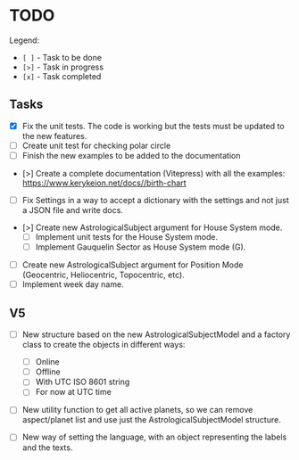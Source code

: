 # TODO

Legend:

- `[ ]` - Task to be done
- `[>]` - Task in progress
- `[x]` - Task completed

## Tasks

- [x] Fix the unit tests. The code is working but the tests must be updated to the new features.
- [ ] Create unit test for checking polar circle
- [ ] Finish the new examples to be added to the documentation
- [>] Create a complete documentation (Vitepress) with all the examples: https://www.kerykeion.net/docs//birth-chart

- [ ] Fix Settings in a way to accept a dictionary with the settings and not just a JSON file and write docs.
- [>] Create new AstrologicalSubject argument for House System mode.
  - [ ] Implement unit tests for the House System mode.
  - [ ] Implement Gauquelin Sector as House System mode (G).
- [ ] Create new AstrologicalSubject argument for Position Mode (Geocentric, Heliocentric, Topocentric, etc).
- [ ] Implement week day name.

## V5

- [ ] New structure based on the new AstrologicalSubjectModel and a factory class to create the objects in different ways:

  - [ ] Online
  - [ ] Offline
  - [ ] With UTC ISO 8601 string
  - [ ] For now at UTC time

- [ ] New utility function to get all active planets, so we can remove aspect/planet list and use just the AstrologicalSubjectModel structure.

- [ ] New way of setting the language, with an object representing the labels and the texts.
